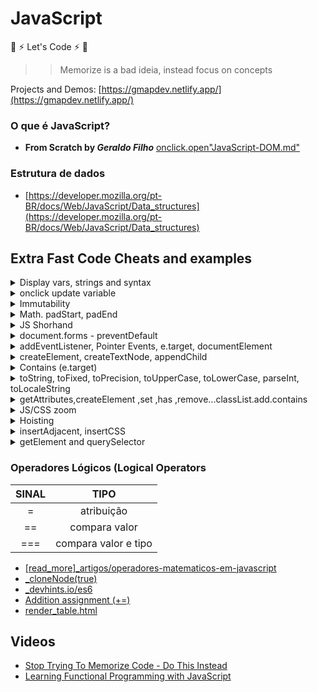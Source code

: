 # JavaScript
:rocket: :zap: Let's Code :zap: :rocket:
>> Memorize is a bad ideia, instead focus on concepts

Projects and Demos: [https://gmapdev.netlify.app/](https://gmapdev.netlify.app/)

### O que é JavaScript?    
- **From Scratch by _Geraldo Filho_** 
[onclick.open"JavaScript-DOM.md"](./assets/JavaScript-DOM.md)  
### Estrutura de dados  
- [https://developer.mozilla.org/pt-BR/docs/Web/JavaScript/Data_structures](https://developer.mozilla.org/pt-BR/docs/Web/JavaScript/Data_structures)

## Extra Fast Code Cheats and examples

<details>
<summary>Display vars, strings and syntax</summary>

```js
let name = "Geraldo";
console.log("Eu sou", name);
console.log("Eu sou " +name);
console.log(`grace accent ${name}`);
console.log('Eu sou ' +name);

("Ola") apenas no console.log show infos F12

```
### syntax / sintaxe

```js
semicolon ;
comma ,
parentheses()
braces {} - chaves
square brackets [] - colchetes
```


### multiple var/let/const

```js
//ES6
let [cont,start] = [0, 10];

let a,b;
a = 4;
b = 3;
console.log(a + b)

const 
rua = "a",
cidade = "b",
sim = "sd"

// old
var eu = "Ge"
, filho = "a"
, agr = "now"
console.log(eu, filho, agr);

```

</details>

<details>
<summary>onclick update variable</summary>

```js
//html
  <button onclick="add()">Add</button>
  <span id="num"></span>

//js
let sum = 0;
let num = document.getElementById("num");
function add(){
  sum = sum +1;
  num.innerHTML = sum; //update variable
}


//short by gmap
let start = 0;
function add(){   
document.getElementById("num").innerHTML = start = start +1;  
}

//short by gmap recuperando o valor da var diretamente no DOM succinct way

const add = () => {   
let num = document.getElementById("num");
num.innerHTML = +num.innerHTML + 1;
//num.innerHTML = parseInt(num.innerHTML) +1;
}
```
</details>

<details>
<summary>Immutability</summary>

[immutability.html](https://geraldotech.github.io/DevMap/JavaScript/assets/immutability.html)  
[immutability.js](./assets/string_immutability.js)
</details>

<details>
<summary>Math. padStart, padEnd</summary>

```js
Math //https://developer.mozilla.org/en-US/docs/Web/JavaScript/Reference/Global_Objects/Math
//recomendo ler http://devfuria.com.br/javascript/numeros-aleatorios/
Math.round = arredonda para cima ou para baixo
Math.ceil = arredonda sempre para cima
Math.floor = arredonda para baixo
Math.pow(2,16)
 function po(a,b){
         return console.log(Math.pow(a,b));
     }

//gerar números randômicos
Math.random();
Math.floor(Math.random() * 10); // 0 - 10
Math.floor(Math.random() * 5 +1); // 0 - 5

Math.PI

//📌Math.max() returns the number with the highest value:
const a = [1,2,3,4];
console.log(Math.max(...a));

const ages = [12, 3234, 54, 34];
console.log(Math.max(1, 2, 3, 4)); //4
console.log(Math.max(ages)); // NaN
console.log(Math.max(...ages)); //3234

//📌usando apply:null
const num = [1,2,3,4];
console.log(Math.max.apply(null, num));


/*
padStart - define o tamanho minimo, e adiciona um complemento caso não tenha o mínimo
padStart or end se baseia em dois parâmetros:

- padLength 
- padString - opcional , suporta string/number
*/

let str = "1234".padStart(10,"*");
console.log(str);

let cpf = "083".padStart(11,0);
console.log(cpf);


// padEnd() e.g string truncada
let str2 = "1234567".padEnd(10,"Hello");
console.log(str2);

//show-loop-img-button-click
//html
 <button onclick=
  "show_image('https://www.w3schools.com/jsref/klematis.jpg',
               500, 
               500, 
               'Google Logo');">Add Google Logo</button> 

//js
    function show_image(src, width, height, alt) {
      var img = document.createElement("img");
      img.src = src;
      img.width = width;
      img.height = height;
      img.alt = alt;
  
      // This next line will just add it to the <body> tag
      document.body.appendChild(img);
  };

  ```
</details>

<details>
<summary>JS Shorhand</summary>

```js

 //shorhand
  const get = function (id) { return document.getElementById(id) };
  const query = function (id) { return document.querySelector(id) };
  const log = function (id) { return console.log(id) };

input = query("input");
  input.addEventListener("input", function () {
    const str = +this.value;
    console.log(str.toString(16));
    get("res").innerText = str.toString(2);
    get("hex").innerText = str.toString(16);
  });


// Shorhand for getElementById

//function
const get = function (id) {
  return document.getElementById(id);
};
get("root").textContent = "Hello World!";

//arrow function
const get2 = (a) => {
  return document.getElementById(a);
};
get2("root");

const log = (x)=> {console.log(x)};
```
</details>

<details>
<summary>document.forms - preventDefault</summary>
<a href="./assets/forms.md">forms.md</a>

</details>
<details>
<summary>addEventListener, Pointer Events, e.target, documentElement</summary>

```js
#simple
<p id="foo">JavaScript</p>
const p = document.getElementById("foo");
console.log(p); //check output on console

#PointerEvent direct
<p id="bar">TypeScript</p>
document.getElementById("bar").addEventListener("click", function(event){
    console.log(event); //check output on console
});

#PointerEvent const direct não precisa do event(e).target pode chamar a const direto

 <p id="bar">TypeScript</p>
const p = document.getElementById("bar");
p.addEventListener("click", function(e){
     console.log(p.id);  //bar
});

#caso o target tenha um custom Attr like "data";
 <p id="bar" data="eu">TypeScript</p>
console.log(p.getAttribute("data")); //eu
console.log(e.target.getAttribute("data")); //eu
console.log(e.target.attributes.data.value); //get value of Attr data

#caso o target tenha um custom Attr like "itemtype";
 <li class="menu" itemtype="tip">Steak</li>
 console.log(e.target.attributes.itemtype.value); //tip

#addEventListener: click -  target
document.getElementById("bar").addEventListener("click", function(event){
    console.log(event.target); //  <p id="bar">TypeScript</p>
});

#addEventListener: input - captura o input em realtime
 document.querySelector("input").addEventListener("input", function(e){
   console.log(e);
 });
#addEventListener: change
 document.querySelector("input[type='checkbox']").addEventListener("change", function(e){
   console.log(e);
 });

console.log(event.target.id); //bar
console.log(event.target.getAttribute("data")); //eu
console.log(event.target.value); //only for input radio/checkbox
 

#documentElement
document.documentElement.addEventListener("mousemove", function(e){
    console.log(e);
});

#documentElement
const rootElement = document.documentElement;
console.log(rootElement);

#eventListener_mouseMove
//html
<div id="OutDataX"></div>
<div id="OutDataY"></div>

//js
const get = (el) => {return document.getElementById(el)};
#addEventListener: mousemove

document.addEventListener("mousemove", function(event){
    console.log(event);
    get("OutDataX").innerHTML = `X: ${event.clientX}`;
    if(event.clientX === 50) alert('50!');
    get("OutDataY").innerHTML = `Y: ${event.clientY}`;
});

#target vs currentTarget

<ul>
      <li>A</li>
      <li>B</li>
      <li>C</li>
      <li>Z</li>
</ul>

const el = document.querySelector("ul");
    el.addEventListener("click", function(e){
      console.log(e.currentTarget);  // <ul> 
      console.log(e.target); // <li>
    });
```
[appendChild](https://geraldotech.github.io/DevMap/JavaScript/assets/currentTarget_change_backgrround_SVG.html)

</details>

<details>
<summary>createElement, createTextNode, appendChild</summary>

```js
# Basic texts

//createElements
div = document.createElement("div");
h1 = document.createElement("h1");
p = document.createElement("p");


h1.textContent = 'Hello ';
txt = document.createTextNode("JavaScript");

//append
p.appendChild(txt);
div.appendChild(h1);

//append body
document.body.appendChild(div);


# Images

//createElements
div = document.createElement("div");
img = document.createElement("img");
img.setAttribute("src", "http://smartdicastutorial.appspot.com/images/6d88733c461.jpg");
img.setAttribute("alt", "img test");

//append
div.appendChild(img);

//append body
document.body.appendChild(div);

# Images2 Template Alternative

   const btn = document.querySelector("button");
   btn.onclick = function(){
    re.innerHTML += `<img src="http://smartdicastutorial.appspot.com/images/6d88733c461.jpg"/>`
   }

//onclick classList
document.addEventListener('click', function(){
img.classList.add('meuimg');
});
```

</details>

<details>
<summary>Contains (e.target)</summary>
<a href="https://codepen.io/geraldopcf/pen/yLKZROJ" target="_blank">CodePen</a>

```html and css
<div id="mydiv" style="width: 100px;height: 100px;background-color: blue;"></div>

  div {
  margin: auto;
  padding: 1em;
  max-width: 6em;
  background: rgba(0, 0, 0, .2);
  text-align: center;
}

```

```js

var mydiv = document.getElementById("mydiv");

document.addEventListener("click", function(e){
    var inside = mydiv.contains(e.target);
    if(inside){
        alert("click inside");
    } else {
        alert("click outsite");
    }
});
```

<a href="https://codepen.io/geraldopcf/pen/vYrWVMw" target="_blank">CodePen e.g 2</a>

[contains-e-target.html](./assets/contains-e-target.html) - [Demo](https://geraldotech.github.io/DevMap/JavaScript/assets/contains-e-target.html)



</details>

<details>
<summary>toString, toFixed, toPrecision, toUpperCase, toLowerCase, parseInt, toLocaleString</summary>
<a href="https://codepen.io/geraldopcf/pen/PoRVXQB" target="_blank">CodePen</a>

```html
<h2>toString converter</h2>
   <form>
     <label for="number">Number:</label>
        <input type="number">
    </form>
    <div>Binary: <span id="res"></span></div>
    <div>Hex: <span id="hex"></span></div>
```

```js
//toFixed depois da virgula
console.log(Math.PI.toFixed(2)); // 3.14

//toPrecision
console.log(Math.PI.toPrecision(2)); //3.1

//toUpperCase and toLowerCase
let firtName = "Geraldo";
console.log(firtName.toUpperCase()); //GERALDO
console.log(firtName.toLocaleUpperCase()); //GERALDO

/*
The locale is based on the language settings of the browser.

Generally, this method returns the same result as the toLowerCase() method. However, for some locales, where language conflict with the regular Unicode case mappings occurs (such as Turkish), the results may vary.
*/

console.log(firtName.toLowerCase()); //geraldo
console.log(firtName.toLocaleLowerCase()); //geraldo

//toString
//https://linuxhint.com/javascript-tostring-method/
let age = 29;
console.log(typeof age); //number

let aget = age.toString();
console.log(typeof aget); //now is a string

// decimal to binary
(2022).toString(2); // '11111100110'

//parseInt binary to decimal
parseInt(1111, 2); // 15

//convert to base(2) binary
const ipnumber = [192,168,100,200];
let binary = ipnumber.map((value)=> value.toString(2));
console.log(binary) //[ '11000000', '10101000', '1100100', '11001000' ]

//Also support base(8) octal , base(16) hexadecimal

//Moedas
//https://franciscochaves.com.br/blog/formatacao-de-moedas-em-javascript
var atual = 600.00;
var saldo = 2000;

var f = atual.toLocaleString('pt-BR', {style: 'currency', currency: 'BRL'});
var g = saldo.toLocaleString('pt-BR', {style: 'currency', currency: 'BRL'});
console.log(f); //R$ 600,00
console.log(g); //R$ 2.000,00

```
</details>

<details>
<summary>getAttributes,createElement ,set ,has ,remove...classList.add.contains</summary>

- 1 [create_get_remove_Attribute](./assets/create_get_remove_Attribute.md) 
- 2 [hasAttribute_setAttribute](./assets/hasAttribute_setAttribute.md) 
- 3 [setAttribute_vs_classList_classToggle](./assets/setAttribute_vs_classList.md) 
- 4 [createElements_add_delete.html](./assets/createElements_add_delete.html) - [Demo](https://geraldotech.github.io/DevMap/JavaScript/assets/createElements_add_delete.html)
- 5 [createElements_add_delete_template_literal_add_assigment](./assets/createElements_add_delete_template_literal_add_assigment.html) - [Demo](https://geraldotech.github.io/DevMap/JavaScript/assets/createElements_add_delete_template_literal_add_assigment.html)

</details>

<details>
<summary>JS/CSS zoom</summary>

```js
document.body.style.zoom="150%";

//css
body{    
  zoom:150%;
  }
```
</details>

<details>
<summary>Hoisting</summary>
<a href="https://github.com/geraldotech/DevMap/tree/main/TypeScript#hoisting" target="_blank">checkout this thread</a>

</details>

<details>
<summary>insertAdjacent, insertCSS</summary>

```html
 <h1 id="foo">hello</h1>
    <hr>
    <h1 id="el">Element</h1>
    <hr>
    <footer id="vue" style="color:red">
        <p>footer</p>
    </footer>
    <button onclick="document.getElementById('el').insertAdjacentElement('afterbegin', document.getElementById('vue'))">Move</button>
    <!--inline hardcore-->
    
```

```js
/*
insertAdjacentHtml() is used to insert html code.
https://developer.mozilla.org/en-US/docs/Web/API/Element/insertAdjacentHTML
dependendo da posição pode herdar os attributes!

<!-- beforebegin -->
<p>
  <!-- afterbegin -->
  foo
  <!-- beforeend -->
</p>
<!-- afterend -->
*/

const foo = document.getElementById("foo");
foo.insertAdjacentHTML("beforebegin","<b>Hiii</b>");
foo.insertAdjacentHTML("beforeend","<b>Hiii</b>");

/*
insertAdjacentElement() is used to insert an element which is already in the DOM. You can get this element with getElementById() for example.
*/
//move footer to

function moveel(){
const vue = document.getElementById("vue");
document.getElementById("el").insertAdjacentElement("afterbegin", vue);
}
```

```js

// Write css inside JavaScript 1.0
document.head.innerHTML += `
    <style>
      img{ 
        width: 20%;
      }
      div{
       display: flex;
       height: 100vh;
       justify-content: center;
       align-items: center;
       flex-direction: column;
      }
    </style>
    `;

//2.0
const style = document.createElement("style");
style.textContent = "h1 { background-color: red; }";
document.head.appendChild(style);

//3.0 - external
document.head.insertAdjacentHTML(
  "beforeend",
  "<link rel=stylesheet href=/foo.css>"
);


```

</details>

<details>
<summary>getElement and querySelector</summary>
<br>
<a href="https://www.w3schools.com/js/js_htmldom_nodelist.asp" target="_blank">HTML Collection vs NodeList</a>

```js
<a href="#">link 1</a>
<a href="#">link 2</a>
<a href="#">link 3</a>
<a href="#">link 4</a>

<ul>
    <li class="menu">A</li>
    <li class="menu">B</li>
    <li class="menu" id="c">C</li>
    <span class="oi"></span>
    <span id="hello">New York</span>
</ul>


/* Array.from(document.getElementsByTagName("a")).forEach((el,ind) =>{
    console.log(ind,el.textContent)
}) */


//GetElementById:
document.getElementById("test"); //return only the id

//getElementsByTagName - 
console.log(document.getElementsByTagName("a")); //returns a HTML Collection[x] required a Array.from

//getElementsByClassName
const menu = document.getElementsByClassName("menu"); 
console.log(menu); //return a HTML Collection[x]  e.g menu[0].innerHTML = "Hello World!";

//Ainda temos o byName() https://www.w3schools.com/jsref/met_doc_getelementsbyname.asp
/*
Dica: Array.from convert HTML Collection to Array, manupulando todos os itens com forEach
*/

// querySelector
console.log(document.querySelector(".oi")); //return class
console.log(document.querySelector("#hello").innerHTML); //return id


// querySelector - selecionando input by name
<input type="text" name="one" placeholder="ola"/>
<input type="text" name="two" placeholder="hello"/>

const input = document.querySelector("input[name='one']");
console.log(input.placeholder); // ola

// querySelector selecionando button inside tags
<section>
  <button>btn inside section</button>
  <button data="btn2">btn number 2 inside section</button>
</section>

const btnSection = document.querySelector("section button");
console.log(btnSection.innerHTML); //"btn inside section"

// querySelector selecionando um segundo button inside tags, adicionar um "name" ou "data"
const sbtn = document.querySelector("section button[data='btn2']");
console.log(sbtn);
// querySelector selecionando class e tag dentro dessa classe
const el = document.querySelector(".secao span"); 
el.textContent = "novo";


// querySelectorAll - support forEach
console.log(document.querySelectorAll(".menu")); //return a NodeList()

const link = document.querySelectorAll("a"); //return all tags
console.log(link); //return a NodeList()

link.forEach(el => {
    el.classList.add("linkr");
  el.href = "http://technotesbr.blogspot.com";  
  el.setAttribute("target","_blank");
  el.setAttribute("title","open new tab");
});

// querySelectorAll - selecionando by index
<section>
  <span>[0]</span>
</section>

<section>
  <span>[1]</span>
</section>

document.querySelectorAll("section span")[1];

```
</details>

### Operadores Lógicos (Logical Operators 
| SINAL     | TIPO          |
| :---:       |   :---:         |
|   =       |   atribuição  |
|   ==      | compara valor |
|   ===      | compara valor e tipo |

- <a href="https://www.alura.com.br/artigos/operadores-matematicos-em-javascript" target="_blank">[read_more]_artigos/operadores-matematicos-em-javascript</a>
- <a href="https://www.w3schools.com/jsref/tryit.asp?filename=tryjsref_node_clonenode2" target="_blank">_cloneNode(true)</a>
- <a href="https://devhints.io/es6" target="_blank">_devhints.io/es6</a>
- <a href="https://geraldotech.github.io/DevMap/JavaScript/assets/Addition_assignment.html" target="_blank">Addition assignment (+=)</a>
- <a href="https://geraldotech.github.io/DevMap/JavaScript/assets/render_table.html" target="_blank">render_table.html</a>

## Videos

- [Stop Trying To Memorize Code - Do This Instead](https://www.youtube.com/watch?v=vP2MNhC_Igw&list=PL_VP_qub8HfIva3X7o4FbRqoqg9K-s8z4&index=1)
- [Learning Functional Programming with JavaScript](https://www.youtube.com/watch?v=e-5obm1G_FY)



